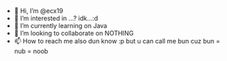 - 👋 Hi, I’m @ecx19
- 👀 I’m interested in ...? idk...:d
- 🌱 I’m currently learning on Java
- 💞️ I’m looking to collaborate on NOTHING
- 📫 How to reach me also dun know :p
but u can call me bun cuz bun = nub = noob
